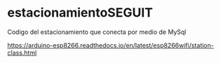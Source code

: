 # estacionamientoSEGUIT
Codigo del estacionamiento que conecta por medio de MySql

https://arduino-esp8266.readthedocs.io/en/latest/esp8266wifi/station-class.html
